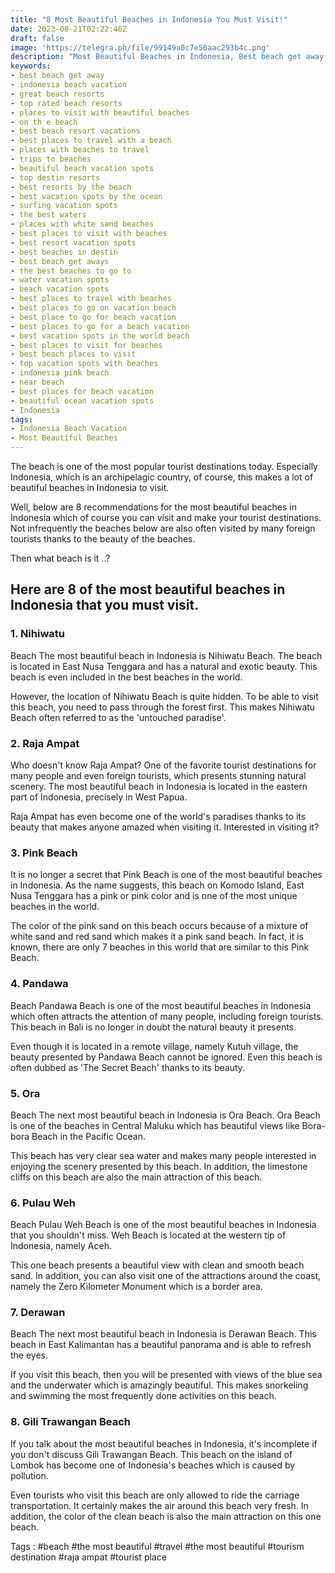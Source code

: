 ```yaml
---
title: "8 Most Beautiful Beaches in Indonesia You Must Visit!"
date: 2023-08-21T02:22:46Z
draft: false
image: 'https://telegra.ph/file/99149a0c7e50aac293b4c.png'
description: "Most Beautiful Beaches in Indonesia, Best beach get away, Indonesia beach vacation, Great beach resorts, Top rated beach resorts, Places to visit with beautiful beaches"
keywords:
- best beach get away
- indonesia beach vacation
- great beach resorts
- top rated beach resorts
- places to visit with beautiful beaches
- on th e beach
- best beach resort vacations
- best places to travel with a beach
- places with beaches to travel
- trips to beaches
- beautiful beach vacation spots
- top destin resorts
- best resorts by the beach
- best vacation spots by the ocean
- surfing vacation spots
- the best waters
- places with white sand beaches
- best places to visit with beaches
- best resort vacation spots
- best beaches in destin
- best beach get aways
- the best beaches to go to
- water vacation spots
- beach vacation spots
- best places to travel with beaches
- best places to go on vacation beach
- best place to go for beach vacation
- best places to go for a beach vacation
- best vacation spots in the world beach
- best places to visit for beaches
- best beach places to visit
- top vacation spots with beaches
- indonesia pink beach
- near beach
- best places for beach vacation
- beautiful ocean vacation spots
- Indonesia
tags:
- Indonesia Beach Vacation
- Most Beautiful Beaches
---
```


The beach is one of the most popular tourist destinations today. Especially Indonesia, which is an archipelagic country, of course, this makes a lot of beautiful beaches in Indonesia to visit.

Well, below are 8 recommendations for the most beautiful beaches in Indonesia which of course you can visit and make your tourist destinations. Not infrequently the beaches below are also often visited by many foreign tourists thanks to the beauty of the beaches.

Then what beach is it ..? 

## Here are 8 of the most beautiful beaches in Indonesia that you must visit.

### 1. Nihiwatu

Beach The most beautiful beach in Indonesia is Nihiwatu Beach. The beach is located in East Nusa Tenggara and has a natural and exotic beauty. This beach is even included in the best beaches in the world.

However, the location of Nihiwatu Beach is quite hidden. To be able to visit this beach, you need to pass through the forest first. This makes Nihiwatu Beach often referred to as the 'untouched paradise'.

### 2. Raja Ampat

Who doesn't know Raja Ampat? One of the favorite tourist destinations for many people and even foreign tourists, which presents stunning natural scenery. The most beautiful beach in Indonesia is located in the eastern part of Indonesia, precisely in West Papua.

Raja Ampat has even become one of the world's paradises thanks to its beauty that makes anyone amazed when visiting it. Interested in visiting it?

### 3. Pink Beach

It is no longer a secret that Pink Beach is one of the most beautiful beaches in Indonesia. As the name suggests, this beach on Komodo Island, East Nusa Tenggara has a pink or pink color and is one of the most unique beaches in the world.

The color of the pink sand on this beach occurs because of a mixture of white sand and red sand which makes it a pink sand beach. In fact, it is known, there are only 7 beaches in this world that are similar to this Pink Beach.

### 4. Pandawa

Beach Pandawa Beach is one of the most beautiful beaches in Indonesia which often attracts the attention of many people, including foreign tourists. This beach in Bali is no longer in doubt the natural beauty it presents.

Even though it is located in a remote village, namely Kutuh village, the beauty presented by Pandawa Beach cannot be ignored. Even this beach is often dubbed as 'The Secret Beach' thanks to its beauty.

### 5. Ora

Beach The next most beautiful beach in Indonesia is Ora Beach. Ora Beach is one of the beaches in Central Maluku which has beautiful views like Bora-bora Beach in the Pacific Ocean.

This beach has very clear sea water and makes many people interested in enjoying the scenery presented by this beach. In addition, the limestone cliffs on this beach are also the main attraction of this beach.

### 6. Pulau Weh

Beach Pulau Weh Beach is one of the most beautiful beaches in Indonesia that you shouldn't miss. Weh Beach is located at the western tip of Indonesia, namely Aceh.

This one beach presents a beautiful view with clean and smooth beach sand. In addition, you can also visit one of the attractions around the coast, namely the Zero Kilometer Monument which is a border area.

### 7. Derawan

Beach The next most beautiful beach in Indonesia is Derawan Beach. This beach in East Kalimantan has a beautiful panorama and is able to refresh the eyes.

If you visit this beach, then you will be presented with views of the blue sea and the underwater which is amazingly beautiful. This makes snorkeling and swimming the most frequently done activities on this beach.

### 8. Gili Trawangan Beach

If you talk about the most beautiful beaches in Indonesia, it's incomplete if you don't discuss Gili Trawangan Beach. This beach on the island of Lombok has become one of Indonesia's beaches which is caused by pollution.

Even tourists who visit this beach are only allowed to ride the carriage transportation. It certainly makes the air around this beach very fresh. In addition, the color of the clean beach is also the main attraction on this one beach.

Tags : #beach #the most beautiful #travel #the most beautiful #tourism destination #raja ampat #tourist place